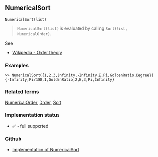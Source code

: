 ## NumericalSort

```
NumericalSort(list)
```

> `NumericalSort(list)` is evaluated by calling `Sort(list, NumericalOrder)`.
 
See
* [Wikipedia - Order theory](https://en.wikipedia.org/wiki/Order_theory)

### Examples

```
>> NumericalSort({1,2,3,Infinity,-Infinity,E,Pi,GoldenRatio,Degree}) 
{-Infinity,Pi/180,1,GoldenRatio,2,E,3,Pi,Infinity}
```

### Related terms 
[NumericalOrder](NumericalOrder.md), [Order](Order.md), [Sort](Sort.md)






### Implementation status

* &#x2705; - full supported

### Github

* [Implementation of NumericalSort](https://github.com/axkr/symja_android_library/blob/master/symja_android_library/matheclipse-core/src/main/java/org/matheclipse/core/builtin/StructureFunctions.java#L1407) 
